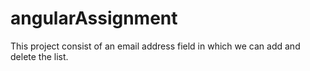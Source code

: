 # angularAssignment
This project consist of an email address field in which we can add and delete the list.
